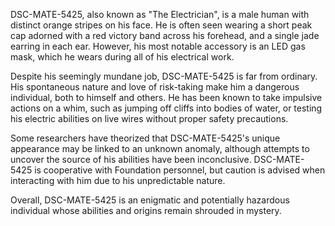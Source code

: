 DSC-MATE-5425, also known as "The Electrician", is a male human with distinct orange stripes on his face. He is often seen wearing a short peak cap adorned with a red victory band across his forehead, and a single jade earring in each ear. However, his most notable accessory is an LED gas mask, which he wears during all of his electrical work.

Despite his seemingly mundane job, DSC-MATE-5425 is far from ordinary. His spontaneous nature and love of risk-taking make him a dangerous individual, both to himself and others. He has been known to take impulsive actions on a whim, such as jumping off cliffs into bodies of water, or testing his electric abilities on live wires without proper safety precautions.

Some researchers have theorized that DSC-MATE-5425's unique appearance may be linked to an unknown anomaly, although attempts to uncover the source of his abilities have been inconclusive. DSC-MATE-5425 is cooperative with Foundation personnel, but caution is advised when interacting with him due to his unpredictable nature.

Overall, DSC-MATE-5425 is an enigmatic and potentially hazardous individual whose abilities and origins remain shrouded in mystery.